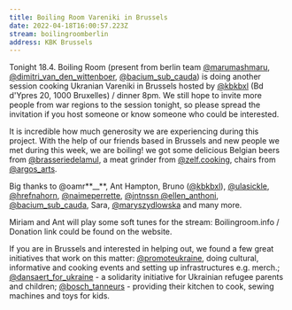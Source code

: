 ```yaml
---
title: Boiling Room Vareniki in Brussels
date: 2022-04-18T16:00:57.223Z
stream: boilingroomberlin
address: KBK Brussels
---
```

Tonight 18.4. Boiling Room (present from berlin team [@marumashmaru](https://www.instagram.com/marumashmaru/), [@dimitri_van_den_wittenboer](https://www.instagram.com/dimitri_van_den_wittenboer/), [@bacium_sub_cauda](https://www.instagram.com/bacium_sub_cauda/)) is doing another session cooking Ukranian Vareniki in Brussels hosted by [@kbkbxl](https://www.instagram.com/kbkbxl/) (Bd d'Ypres 20, 1000 Bruxelles) / dinner 8pm. We still hope to invite more people from war regions to the session tonight, so please spread the invitation if you host someone or know someone who could be interested.

It is incredible how much generosity we are experiencing during this project. With the help of our friends based in Brussels and new people we met during this week, we are boiling! we got some delicious Belgian beers from [@brasseriedelamul](https://www.instagram.com/brasseriedelamule/), a meat grinder from [@zelf.cooking](https://www.instagram.com/zelf.cooking/), chairs from [@argos_arts](https://www.instagram.com/argos_arts/).

Big thanks to @oamr**__**, Ant Hampton, Bruno ([@kbkbxl](https://www.instagram.com/kbkbxl/)), [@ulasickle](https://www.instagram.com/ulasickle/), [@hrefnahorn](https://www.instagram.com/hrefnahorn/), [@naimeperrette](https://www.instagram.com/naimeperrette/), [@jntnssn ](https://www.instagram.com/jntnssn/)[@ellen_anthoni](https://www.instagram.com/ellen_anthoni/), [@bacium_sub_cauda](https://www.instagram.com/bacium_sub_cauda/), Sara, [@maryszydlowska](https://www.instagram.com/maryszydlowska/) and many more.

Miriam and Ant will play some soft tunes for the stream: Boilingroom.info / Donation link could be found on the website.

If you are in Brussels and interested in helping out, we found a few great initiatives that work on this matter: [@promoteukraine](https://www.instagram.com/promoteukraine/), doing cultural, informative and cooking events and setting up infrastructures e.g. merch.; [@dansaert_for_ukraine](https://www.instagram.com/dansaert_for_ukraine/) - a solidarity initiative for Ukrainian refugee parents and children; [@bosch_tanneurs](https://www.instagram.com/bosch_tanneurs/) - providing their kitchen to cook, sewing machines and toys for kids.